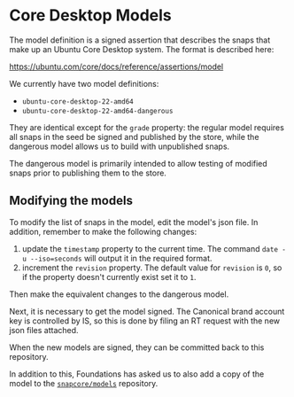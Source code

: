 # Core Desktop Models

The model definition is a signed assertion that describes the snaps
that make up an Ubuntu Core Desktop system. The format is described here:

https://ubuntu.com/core/docs/reference/assertions/model

We currently have two model definitions:

* `ubuntu-core-desktop-22-amd64`
* `ubuntu-core-desktop-22-amd64-dangerous`

They are identical except for the `grade` property: the regular model
requires all snaps in the seed be signed and published by the store,
while the dangerous model allows us to build with unpublished snaps.

The dangerous model is primarily intended to allow testing of modified
snaps prior to publishing them to the store.

## Modifying the models

To modify the list of snaps in the model, edit the model's json
file. In addition, remember to make the following changes:

1. update the `timestamp` property to the current time. The command
   `date -u --iso=seconds` will output it in the required format.
2. increment the `revision` property. The default value for `revision`
   is `0`, so if the property doesn't currently exist set it to `1`.

Then make the equivalent changes to the dangerous model.

Next, it is necessary to get the model signed. The Canonical brand
account key is controlled by IS, so this is done by filing an RT
request with the new json files attached.

When the new models are signed, they can be committed back to this
repository.

In addition to this, Foundations has asked us to also add a copy of
the model to the
[`snapcore/models`](https://github.com/snapcore/models) repository.
